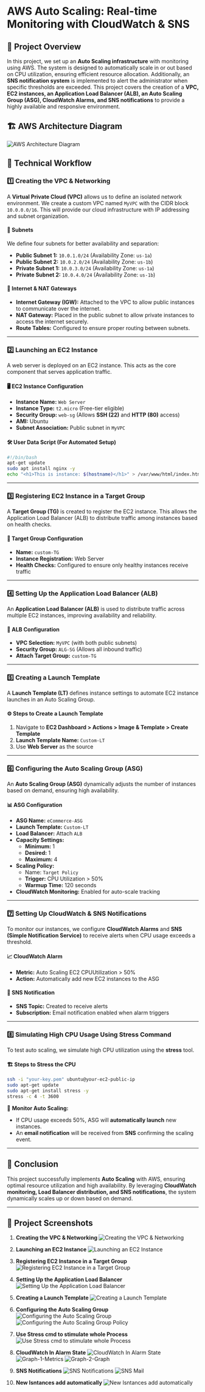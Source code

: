 # AWS Auto Scaling: Real-time Monitoring with CloudWatch & SNS

## 📌 Project Overview
In this project, we set up an **Auto Scaling infrastructure** with monitoring using AWS. The system is designed to automatically scale in or out based on CPU utilization, ensuring efficient resource allocation. Additionally, an **SNS notification system** is implemented to alert the administrator when specific thresholds are exceeded. This project covers the creation of a **VPC, EC2 instances, an Application Load Balancer (ALB), an Auto Scaling Group (ASG), CloudWatch Alarms, and SNS notifications** to provide a highly available and responsive environment.

## 🏗️ AWS Architecture Diagram
![AWS Architecture Diagram](https://github.com/jaimin-vitthalpara/TestingJenkinsRepo/blob/cee96e4368551d0afeffec5e211b6e6180e1a326/Autoscaling%20-%20Monitoring%20-%20V1.jpg)

## 📍 Technical Workflow

### 1️⃣ Creating the VPC & Networking
A **Virtual Private Cloud (VPC)** allows us to define an isolated network environment. We create a custom VPC named `MyVPC` with the CIDR block `10.0.0.0/16`. This will provide our cloud infrastructure with IP addressing and subnet organization.

#### 🔹 Subnets
We define four subnets for better availability and separation:
- **Public Subnet 1:** `10.0.1.0/24` (Availability Zone: `us-1a`)
- **Public Subnet 2:** `10.0.2.0/24` (Availability Zone: `us-1b`)
- **Private Subnet 1:** `10.0.3.0/24` (Availability Zone: `us-1a`)
- **Private Subnet 2:** `10.0.4.0/24` (Availability Zone: `us-1b`)

#### 🔹 Internet & NAT Gateways
- **Internet Gateway (IGW):** Attached to the VPC to allow public instances to communicate over the internet.
- **NAT Gateway:** Placed in the public subnet to allow private instances to access the internet securely.
- **Route Tables:** Configured to ensure proper routing between subnets.

---

### 2️⃣ Launching an EC2 Instance
A web server is deployed on an EC2 instance. This acts as the core component that serves application traffic.

#### 🖥️ EC2 Instance Configuration
- **Instance Name:** `Web Server`
- **Instance Type:** `t2.micro` (Free-tier eligible)
- **Security Group:** `web-sg` (Allows **SSH (22)** and **HTTP (80)** access)
- **AMI:** Ubuntu
- **Subnet Association:** Public subnet in `MyVPC`

#### 🛠️ User Data Script (For Automated Setup)
```bash
#!/bin/bash
apt-get update
sudo apt install nginx -y
echo "<h1>This is instance: $(hostname)</h1>" > /var/www/html/index.html
```
---

### 3️⃣ Registering EC2 Instance in a Target Group
A **Target Group (TG)** is created to register the EC2 instance. This allows the Application Load Balancer (ALB) to distribute traffic among instances based on health checks.

#### 🎯 Target Group Configuration
- **Name:** `custom-TG`
- **Instance Registration:** Web Server
- **Health Checks:** Configured to ensure only healthy instances receive traffic

---

### 4️⃣ Setting Up the Application Load Balancer (ALB)
An **Application Load Balancer (ALB)** is used to distribute traffic across multiple EC2 instances, improving availability and reliability.

#### 🔄 ALB Configuration
- **VPC Selection:** `MyVPC` (with both public subnets)
- **Security Group:** `ALG-SG` (Allows all inbound traffic)
- **Attach Target Group:** `custom-TG`

---

### 5️⃣ Creating a Launch Template
A **Launch Template (LT)** defines instance settings to automate EC2 instance launches in an Auto Scaling Group.

#### ⚙️ Steps to Create a Launch Template
1. Navigate to **EC2 Dashboard > Actions > Image & Template > Create Template**
2. **Launch Template Name:** `Custom-LT`
3. Use **Web Server** as the source

---

### 6️⃣ Configuring the Auto Scaling Group (ASG)
An **Auto Scaling Group (ASG)** dynamically adjusts the number of instances based on demand, ensuring high availability.

#### 📊 ASG Configuration
- **ASG Name:** `eCommerce-ASG`
- **Launch Template:** `Custom-LT`
- **Load Balancer:** Attach `ALB`
- **Capacity Settings:**
  - **Minimum:** 1
  - **Desired:** 1
  - **Maximum:** 4
- **Scaling Policy:**
  - Name: `Target Policy`
  - **Trigger:** CPU Utilization > 50%
  - **Warmup Time:** 120 seconds
- **CloudWatch Monitoring:** Enabled for auto-scale tracking

---

### 7️⃣ Setting Up CloudWatch & SNS Notifications
To monitor our instances, we configure **CloudWatch Alarms** and **SNS (Simple Notification Service)** to receive alerts when CPU usage exceeds a threshold.

#### 📈 CloudWatch Alarm
- **Metric:** Auto Scaling EC2 CPUUtilization > 50%
- **Action:** Automatically add new EC2 instances to the ASG

#### 📧 SNS Notification
- **SNS Topic:** Created to receive alerts
- **Subscription:** Email notification enabled when alarm triggers

---

### 8️⃣ Simulating High CPU Usage Using Stress Command
To test auto scaling, we simulate high CPU utilization using the **stress** tool.

#### 🏗️ Steps to Stress the CPU
```bash
ssh -i "your-key.pem" ubuntu@your-ec2-public-ip
sudo apt-get update
sudo apt-get install stress -y
stress -c 4 -t 3600
```

📌 **Monitor Auto Scaling:**
- If CPU usage exceeds 50%, ASG will **automatically launch** new instances.
- An **email notification** will be received from **SNS** confirming the scaling event.
  
---

## 📢 Conclusion
This project successfully implements **Auto Scaling** with AWS, ensuring optimal resource utilization and high availability. By leveraging **CloudWatch monitoring, Load Balancer distribution, and SNS notifications**, the system dynamically scales up or down based on demand.

---

## 📸 Project Screenshots
1. **Creating the VPC & Networking**
![Creating the VPC & Networking](https://github.com/jaimin-vitthalpara/TestingJenkinsRepo/blob/3fd415b027f9e998c368018fb4ff493f15dbbacd/7_VPC.png)

2. **Launching an EC2 Instance**
![Launching an EC2 Instance](https://github.com/jaimin-vitthalpara/TestingJenkinsRepo/blob/3fd415b027f9e998c368018fb4ff493f15dbbacd/1_Ec2_single.png)

3. **Registering EC2 Instance in a Target Group**
![Registering EC2 Instance in a Target Group](https://github.com/jaimin-vitthalpara/TestingJenkinsRepo/blob/3fd415b027f9e998c368018fb4ff493f15dbbacd/6_TG.png)

4. **Setting Up the Application Load Balancer**
![Setting Up the Application Load Balancer](https://github.com/jaimin-vitthalpara/TestingJenkinsRepo/blob/3fd415b027f9e998c368018fb4ff493f15dbbacd/5_ALB.png)

5. **Creating a Launch Template**
![Creating a Launch Template](https://github.com/jaimin-vitthalpara/TestingJenkinsRepo/blob/3fd415b027f9e998c368018fb4ff493f15dbbacd/4_LaunchTemplate.png)

6. **Configuring the Auto Scaling Group**
![Configuring the Auto Scaling Group](https://github.com/jaimin-vitthalpara/TestingJenkinsRepo/blob/3fd415b027f9e998c368018fb4ff493f15dbbacd/4_AutoScaling_overview.png)
![Configuring the Auto Scaling Group Policy](https://github.com/jaimin-vitthalpara/TestingJenkinsRepo/blob/3fd415b027f9e998c368018fb4ff493f15dbbacd/4_AutoScaling_Policy.png)

7. **Use Stress cmd to stimulate whole Process**
![Use Stress cmd to stimulate whole Process](https://github.com/jaimin-vitthalpara/TestingJenkinsRepo/blob/c230f0e58243a8b435a03b16706dca47bf92fef4/Screenshot%20(26).png)

8. **CloudWatch In Alarm State**
![CloudWatch In Alarm State](https://github.com/jaimin-vitthalpara/TestingJenkinsRepo/blob/3fd415b027f9e998c368018fb4ff493f15dbbacd/3_IN-ALARM-DASHBOARD.png)
![Graph-1-Metrics](https://github.com/jaimin-vitthalpara/TestingJenkinsRepo/blob/3fd415b027f9e998c368018fb4ff493f15dbbacd/3_IN-ALARM-Graph-in-Metrics.png)
![Graph-2-Graph](https://github.com/jaimin-vitthalpara/TestingJenkinsRepo/blob/3fd415b027f9e998c368018fb4ff493f15dbbacd/3_IN-ALARM-Graph.png)

9. **SNS Notifications**
![SNS Notifications](https://github.com/jaimin-vitthalpara/TestingJenkinsRepo/blob/3fd415b027f9e998c368018fb4ff493f15dbbacd/8_SNS.png)
![SNS Mail](https://github.com/jaimin-vitthalpara/TestingJenkinsRepo/blob/3fd415b027f9e998c368018fb4ff493f15dbbacd/5_Got_Alarm_mail.png)

10. **New Isntances add automatically**
![New Isntances add automatically](https://github.com/jaimin-vitthalpara/TestingJenkinsRepo/blob/3fd415b027f9e998c368018fb4ff493f15dbbacd/2_Five_ec2_add_after_alarming_activated.png)





